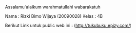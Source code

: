 Assalamu'alaikum warahmatullahi wabarakatuh

Nama : Rizki Bimo Wijaya (20090028)
Kelas : 4B


Berikut Link untuk public web ini :
(http://tukubuku.epizy.com/)
